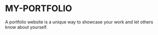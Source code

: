 # MY-PORTFOLIO
A portfolio website is a unique way to showcase your work and let others know about yourself.
